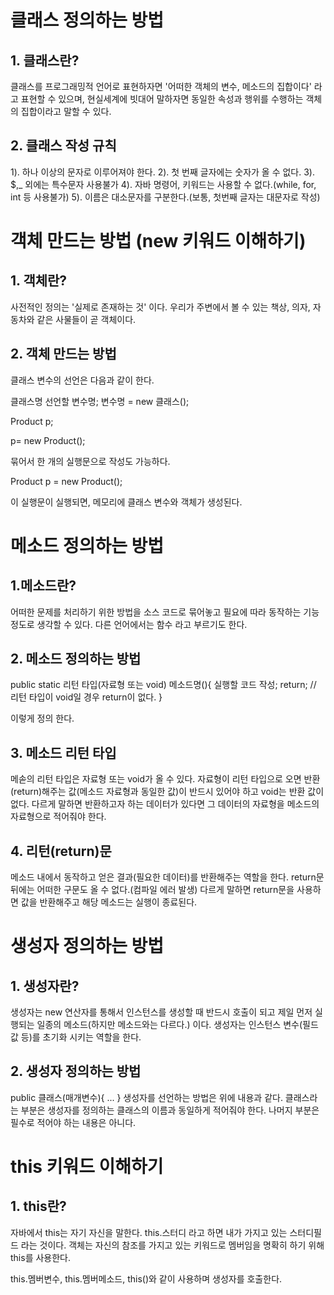 # 클래스 정의하는 방법

## 1. 클래스란?
클래스를 프로그래밍적 언어로 표현하자면 '어떠한 객체의 변수, 메소드의 집합이다' 라고
표현할 수 있으며, 현실세계에 빗대어 말하자면 동일한 속성과 행위를 수행하는 객체의 집합이라고 말할 수 있다.

## 2. 클래스 작성 규칙
1). 하나 이상의 문자로 이루어져야 한다.
2). 첫 번째 글자에는 숫자가 올 수 없다.
3). $,_ 외에는 특수문자 사용불가
4). 자바 명령어, 키워드는 사용할 수 없다.(while, for, int 등 사용불가)
5). 이름은 대소문자를 구분한다.(보통, 첫번째 글자는 대문자로 작성)

# 객체 만드는 방법 (new 키워드 이해하기)

## 1. 객체란?
사전적인 정의는 '실제로 존재하는 것' 이다. 우리가 주변에서 볼 수 있는
책상, 의자, 자동차와 같은 사물들이 곧 객체이다.

## 2. 객체 만드는 방법
클래스 변수의 선언은 다음과 같이 한다.

클래스명 선언할 변수명;
변수명 = new 클래스();

Product p;

p= new Product();

묶어서 한 개의 실행문으로 작성도 가능하다.

Product p = new Product();

이 실행문이 실행되면, 메모리에 클래스 변수와 객체가 생성된다.

# 메소드 정의하는 방법

##  1.메소드란?
어떠한 문제를 처리하기 위한 방법을 소스 코드로 묶어놓고 필요에 따라 동작하는 기능 정도로
생각할 수 있다. 다른 언어에서는 함수 라고 부르기도 한다.

## 2. 메소드 정의하는 방법

  public static 리턴 타입(자료형 또는 void) 메소드명(){
        실행할 코드 작성;
        return; // 리턴 타입이 void일 경우 return이 없다.
  }
 
 이렇게 정의 한다.
  
 ## 3. 메소드 리턴 타입
 메솓의 리턴 타입은 자료형 또는 void가 올 수 있다. 자료형이 리턴 타입으로 오면
 반환(return)해주는 값(메소드 자료형과 동일한 값)이 반드시 있어야 하고 void는 반환 값이 없다.
 다르게 말하면 반환하고자 하는 데이터가 있다면 그 데이터의 자료형을 메소드의 자료형으로 적어줘야 한다.
 
 ## 4. 리턴(return)문
 메소드 내에서 동작하고 얻은 결과(필요한 데이터)를 반환해주는 역할을 한다. return문 뒤에는 어떠한
 구문도 올 수 없다.(컴파일 에러 발생) 다르게 말하면 return문을 사용하면 값을 반환해주고 해당 메소드는
 실행이 종료된다.
 

# 생성자 정의하는 방법
## 1. 생성자란?
생성자는 new 연산자를 통해서 인스턴스를 생성할 때 반드시 호출이 되고 제일 먼저 실행되는
일종의 메소드(하지만 메소드와는 다르다.) 이다. 생성자는 인스턴스 변수(필드 값 등)를 초기화 시키는
역할을 한다.

## 2. 생성자 정의하는 방법
  public 클래스(매개변수){
        ...
  }
생성자를 선언하는 방법은 위에 내용과 같다.
클래스라는 부분은 생성자를 정의하는 클래스의 이름과 동일하게 적어줘야 한다.
나머지 부분은 필수로 적어야 하는 내용은 아니다.
  

# this 키워드 이해하기

## 1. this란?
자바에서 this는 자기 자신을 말한다. this.스터디 라고 하면 내가 가지고 있는 스터디필드 라는 것이다.
객체는 자신의 참조를 가지고 있는 키워드로 멤버임을 명확히 하기 위해 this를 사용한다.

this.멤버변수, this.멤버메소드, this()와 같이 사용하며 생성자를 호출한다.
